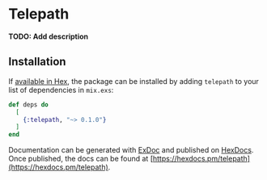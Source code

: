 # Telepath

**TODO: Add description**

## Installation

If [available in Hex](https://hex.pm/docs/publish), the package can be installed
by adding `telepath` to your list of dependencies in `mix.exs`:

```elixir
def deps do
  [
    {:telepath, "~> 0.1.0"}
  ]
end
```

Documentation can be generated with [ExDoc](https://github.com/elixir-lang/ex_doc)
and published on [HexDocs](https://hexdocs.pm). Once published, the docs can
be found at [https://hexdocs.pm/telepath](https://hexdocs.pm/telepath).

